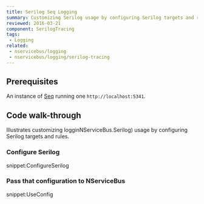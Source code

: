```yaml
---
title: Serilog Seq Logging
summary: Customizing Serilog usage by configuring Serilog targets and rules.
reviewed: 2016-03-21
component: SerilogTracing
tags:
 - Logging
related:
 - nservicebus/logging
 - nservicebus/logging/serilog-tracing
---
```


## Prerequisites

An instance of [Seq](https://getseq.net/) running one `http://localhost:5341`.


## Code walk-through

Illustrates customizing logginNServiceBus.Serilog) usage by configuring Serilog targets and rules.


### Configure Serilog

snippet:ConfigureSerilog


### Pass that configuration to NServiceBus

snippet:UseConfig
